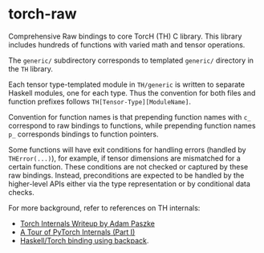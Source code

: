 # torch-raw

Comprehensive Raw bindings to core TorcH (TH) C library. This library includes
hundreds of functions with varied math and tensor operations.

The `generic/` subdirectory corresponds to templated `generic/` directory in the
`TH` library.

Each tensor type-templated module in `TH/generic` is written to separate Haskell
modules, one for each type. Thus the convention for both files and function
prefixes follows `TH[Tensor-Type][ModuleName]`.

Convention for function names is that prepending function names with `c_`
correspond to raw bindings to functions, while prepending function names `p_`
corresponds bindings to function pointers.

Some functions will have exit conditions for handling errors (handled by
`THError(...)`), for example, if tensor dimensions are mismatched for a certain
function. These conditions are not checked or captured by these raw bindings.
Instead, preconditions are expected to be handled by the higher-level APIs
either via the type representation or by conditional data checks.

For more background, refer to references on TH internals:

- [Torch Internals Writeup by Adam Paszke](https://apaszke.github.io/torch-internals.html) 
- [A Tour of PyTorch Internals (Part I)](http://pytorch.org/2017/05/11/Internals.html)
- [Haskell/Torch binding using backpack](http://blog.ezyang.com/2017/08/backpack-for-deep-learning/).

